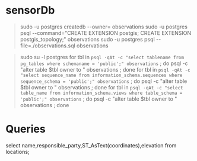 # sensorDb


> sudo -u postgres createdb --owner=<user> observations
> sudo -u postgres psql --command="CREATE EXTENSION postgis; CREATE EXTENSION postgis_topology;" observations
> sudo -u postgres psql --file=./observations.sql observations

> sudo su -l postgres
> for tbl in `psql -qAt -c "select tablename from pg_tables where schemaname = 'public';" observations` ; do  psql -c "alter table $tbl owner to <user>" observations ; done
> for tbl in `psql -qAt -c "select sequence_name from information_schema.sequences where sequence_schema = 'public';" observations` ; do  psql -c "alter table $tbl owner to <user>" observations ; done
> for tbl in `psql -qAt -c "select table_name from information_schema.views where table_schema = 'public';" observations` ; do  psql -c "alter table $tbl owner to <user>" observations ; done


# Queries

select name,responsible_party,ST_AsText(coordinates),elevation from locations;
